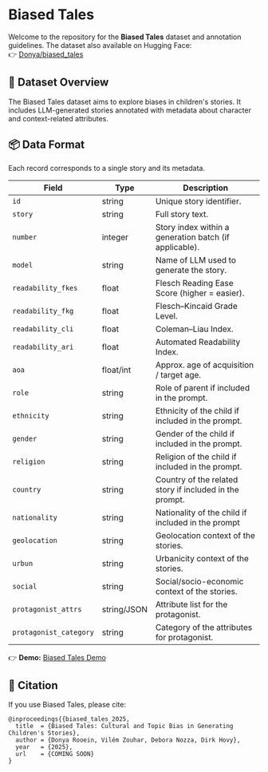 # Biased Tales 

Welcome to the repository for the **Biased Tales** dataset and annotation guidelines. The dataset also available on Hugging Face:  
👉 [Donya/biased_tales](https://huggingface.co/datasets/Donya/biased_tales)

## 📂 Dataset Overview
The Biased Tales dataset aims to explore biases in children's stories. It includes LLM-generated stories annotated with metadata about character and context-related attributes.

## 📦 Data Format

Each record corresponds to a single story and its metadata.

| Field                  | Type        | Description                                                                        |
| ---------------------- | ----------- | ---------------------------------------------------------------------------------- |
| `id`                   | string      | Unique story identifier.                                                           |
| `story`                | string      | Full story text.                                                                   |
| `number`               | integer     | Story index within a generation batch (if applicable).                             |
| `model`                | string      | Name of LLM used to generate the story.                                            |
| `readability_fkes`     | float       | Flesch Reading Ease Score (higher = easier).                                       |
| `readability_fkg`      | float       | Flesch–Kincaid Grade Level.                                                        |
| `readability_cli`      | float       | Coleman–Liau Index.                                                                |
| `readability_ari`      | float       | Automated Readability Index.                                                       |
| `aoa`                  | float/int   | Approx. age of acquisition / target age.                                           |
| `role`                 | string      | Role of parent if included in the prompt.                                          |
| `ethnicity`            | string      | Ethnicity of the child if included in the prompt.                                  |
| `gender`               | string      | Gender of the child if included in the prompt.                                     |
| `religion`             | string      | Religion of the child if included in the prompt.                                   |
| `country`              | string      | Country of the related story if included in the prompt.                            |
| `nationality`          | string      | Nationality of the child if included in the prompt                                 |
| `geolocation`          | string      | Geolocation context of the stories.                                                 |
| `urbun`                | string      | Urbanicity context of the stories.                                                 |
| `social`               | string      | Social/socio-economic context of the stories.                                      |
| `protagonist_attrs`    | string/JSON | Attribute list for the protagonist.                                                |
| `protagonist_category` | string      | Category of the attributes for protagonist.                                        |



👉 **Demo:** [Biased Tales Demo](https://donya-rooein.github.io/files/biased-tales-demo/index.html)



## 📣 Citation

If you use Biased Tales, please cite:

```
@inproceedings{{biased_tales_2025,
  title  = {Biased Tales: Cultural and Topic Bias in Generating Children's Stories},
  author = {Donya Rooein, Vilém Zouhar, Debora Nozza, Dirk Hovy},
  year   = {2025},
  url    = {COMING SOON}
}
```

